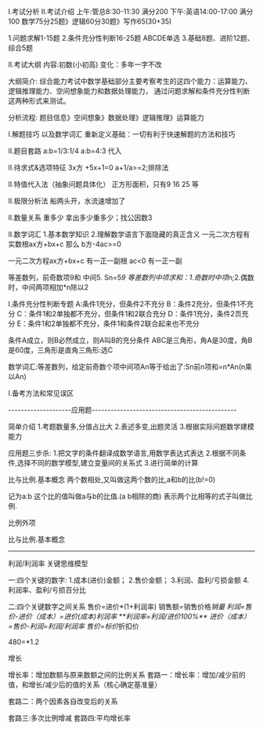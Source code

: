 



I.考试分析
II.考试介绍
上午:管总8:30-11:30  满分200
下午:英语14:00-17:00 满分100
数学75分25题》逻辑60分30题》写作65(30+35)

1.问题求解1-15题
2.条件充分性判断16-25题
ABCDE单选
3.基础8题、进阶12题、综合5题

II.考试大纲
内容:初数(小初高)
变化：多年一字不改

大纲简介:
   综合能力考试中数学基础部分主要考察考生的这四个能力：运算能力、逻辑推理能力、空间想象能力和数据处理能力，
   通过问题求解和条件充分性判断这两种形式来测试。
   
分析流程:
题目信息》空间想象》数据处理》逻辑推理》运算能力
   




I.解题技巧 以及数学词汇
重新定义基础：一切有利于快速解题的方法和技巧

II.题目套路
a:b=1/3:1/4
a:b=4:3 代入


II.待求式&选项特征
3x方 +5x+1=0
a+1/a>=2;排除法



II.特值代入法（抽象问题具体化）
正方形面积，只有9 16 25 等


II.极限分析法
船两头开，水流速增加了

II.数量关系
重多少 拿出多少重多少；找公因数3

II.数学词汇
1.基本数学知识
2.理解数学语言下面隐藏的真正含义
一元二次方程有实数根ax方+bx+c 那么 b方-4ac>=0

一元二次方程ax方+bx+c 有一正一副根  ac<0  有一正一副

等差数列，前奇数项9和 中间5. Sn=5*9
等差数列中项求和：1.奇数时中项*n;2.偶数时，中间两项相加*n除以2

I.条件充分性判断专题
A:条件1充分，但条件2不充分
B：条件2充分，但条件1不充分
C：条件1和2单独都不充分，但条件1和2联合充分
D：条件1充分，条件2页充分
E：条件1和2单独都不充分，条件1和条件2联合起来也不充分


条件A成立，则B必然成立，则A叫B的充分条件
ABC是三角形，角A是30度，角B是60度，三角形是直角三角形:选C

数学词汇:等差数列，给定前奇数个项中间项An等于给出了:Sn前n项和=n*An(n乘以An)









I.备考方法和常见误区





--------------------应用题----------------------------------------------

简单介绍
1.考题数量多,分值占比大
2.表述多变,出题灵活
3.根据实际问题数学建模能力


应用题三步杀:
1.把文字的条件翻译成数学语言,用数学表达式表达
2.根据不同条件,选择不同的数学模型,建立变量间的关系式
3.进行简单的计算




比与比例.基本概念
两个数相处,又叫做这两个数的比,a和b的比(b!=0)

记为a:b  这个比的值叫做a与b的比值.(a b相除的商)
表示两个比相等的式子叫做比例.

比例外项





比与比例.基本概念


------------------------------------------------------

利润/利润率 关键思维模型

一:四个关键的数字:
1.成本(进价)金额；
2.售价金额；
3.利润、盈利/亏损金额
4.利润率、盈利/亏损百分比


二:四个关键数字之间关系
售价=进价*(1+利润率)
销售额=销售价格*销量
利润=售价-进价（成本）=进价(成本)*利润率
**利润率=利润/进价*100%**
进价（成本）=售价-利润=利润/利润率
售价=标价*折扣价


480=*1.2

增长


增长率：增加数额与原来数额之间的比例关系
套路一：增长率：增加/减少前的值，和增长/减少后的值的关系（核心确定基准量）

套路二：两个因素各自改变后的关系

套路三:多次比例增减
套路四:平均增长率























